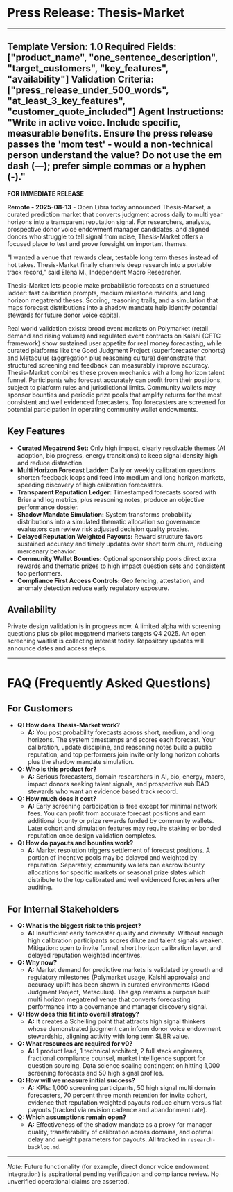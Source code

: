 # Press Release: Thesis-Market

---
**Template Version:** 1.0
**Required Fields:** ["product_name", "one_sentence_description", "target_customers", "key_features", "availability"]
**Validation Criteria:** ["press_release_under_500_words", "at_least_3_key_features", "customer_quote_included"]
**Agent Instructions:** "Write in active voice. Include specific, measurable benefits. Ensure the press release passes the 'mom test' - would a non-technical person understand the value? Do not use the em dash (—); prefer simple commas or a hyphen (-)."
---

**FOR IMMEDIATE RELEASE**

**Remote - 2025-08-13** - Open Libra today announced Thesis-Market, a curated prediction market that converts judgment across daily to multi year horizons into a transparent reputation signal. For researchers, analysts, prospective donor voice endowment manager candidates, and aligned donors who struggle to tell signal from noise, Thesis-Market offers a focused place to test and prove foresight on important themes.

"I wanted a venue that rewards clear, testable long term theses instead of hot takes. Thesis-Market finally channels deep research into a portable track record," said Elena M., Independent Macro Researcher.

Thesis-Market lets people make probabilistic forecasts on a structured ladder: fast calibration prompts, medium milestone markets, and long horizon megatrend theses. Scoring, reasoning trails, and a simulation that maps forecast distributions into a shadow mandate help identify potential stewards for future donor voice capital.

Real world validation exists: broad event markets on Polymarket (retail demand and rising volume) and regulated event contracts on Kalshi (CFTC framework) show sustained user appetite for real money forecasting, while curated platforms like the Good Judgment Project (superforecaster cohorts) and Metaculus (aggregation plus reasoning culture) demonstrate that structured screening and feedback can measurably improve accuracy. Thesis-Market combines these proven mechanics with a long horizon talent funnel.
Participants who forecast accurately can profit from their positions, subject to platform rules and jurisdictional limits. Community wallets may sponsor bounties and periodic prize pools that amplify returns for the most consistent and well evidenced forecasters. Top forecasters are screened for potential participation in operating community wallet endowments.

## Key Features
* **Curated Megatrend Set:** Only high impact, clearly resolvable themes (AI adoption, bio progress, energy transitions) to keep signal density high and reduce distraction.
* **Multi Horizon Forecast Ladder:** Daily or weekly calibration questions shorten feedback loops and feed into medium and long horizon markets, speeding discovery of high calibration forecasters.
* **Transparent Reputation Ledger:** Timestamped forecasts scored with Brier and log metrics, plus reasoning notes, produce an objective performance dossier.
* **Shadow Mandate Simulation:** System transforms probability distributions into a simulated thematic allocation so governance evaluators can review risk adjusted decision quality proxies.
* **Delayed Reputation Weighted Payouts:** Reward structure favors sustained accuracy and timely updates over short term churn, reducing mercenary behavior.
* **Community Wallet Bounties:** Optional sponsorship pools direct extra rewards and thematic prizes to high impact question sets and consistent top performers.
* **Compliance First Access Controls:** Geo fencing, attestation, and anomaly detection reduce early regulatory exposure.

## Availability
Private design validation is in progress now. A limited alpha with screening questions plus six pilot megatrend markets targets Q4 2025. An open screening waitlist is collecting interest today. Repository updates will announce dates and access steps.

---

# FAQ (Frequently Asked Questions)

## For Customers
* **Q: How does Thesis-Market work?**
  * **A:** You post probability forecasts across short, medium, and long horizons. The system timestamps and scores each forecast. Your calibration, update discipline, and reasoning notes build a public reputation, and top performers join invite only long horizon cohorts plus the shadow mandate simulation.
* **Q: Who is this product for?**
  * **A:** Serious forecasters, domain researchers in AI, bio, energy, macro, impact donors seeking talent signals, and prospective sub DAO stewards who want an evidence based track record.
* **Q: How much does it cost?**
  * **A:** Early screening participation is free except for minimal network fees. You can profit from accurate forecast positions and earn additional bounty or prize rewards funded by community wallets. Later cohort and simulation features may require staking or bonded reputation once design validation completes.
* **Q: How do payouts and bounties work?**
  * **A:** Market resolution triggers settlement of forecast positions. A portion of incentive pools may be delayed and weighted by reputation. Separately, community wallets can escrow bounty allocations for specific markets or seasonal prize slates which distribute to the top calibrated and well evidenced forecasters after auditing.

## For Internal Stakeholders
* **Q: What is the biggest risk to this project?**
  * **A:** Insufficient early forecaster quality and diversity. Without enough high calibration participants scores dilute and talent signals weaken. Mitigation: open to invite funnel, short horizon calibration layer, and delayed reputation weighted incentives.
* **Q: Why now?**
  * **A:** Market demand for predictive markets is validated by growth and regulatory milestones (Polymarket usage, Kalshi approvals) and accuracy uplift has been shown in curated environments (Good Judgment Project, Metaculus). The gap remains a purpose built multi horizon megatrend venue that converts forecasting performance into a governance and manager discovery signal.
* **Q: How does this fit into overall strategy?**
  * **A:** It creates a Schelling point that attracts high signal thinkers whose demonstrated judgment can inform donor voice endowment stewardship, aligning activity with long term $LBR value.
* **Q: What resources are required for v0?**
  * **A:** 1 product lead, 1 technical architect, 2 full stack engineers, fractional compliance counsel, market intelligence support for question sourcing. Data science scaling contingent on hitting 1,000 screening forecasts and 50 high signal profiles.
* **Q: How will we measure initial success?**
  * **A:** KPIs: 1,000 screening participants, 50 high signal multi domain forecasters, 70 percent three month retention for invite cohort, evidence that reputation weighted payouts reduce churn versus flat payouts (tracked via revision cadence and abandonment rate).
* **Q: Which assumptions remain open?**
  * **A:** Effectiveness of the shadow mandate as a proxy for manager quality, transferability of calibration across domains, and optimal delay and weight parameters for payouts. All tracked in `research-backlog.md`.

---
*Note:* Future functionality (for example, direct donor voice endowment integration) is aspirational pending verification and compliance review. No unverified operational claims are asserted.
